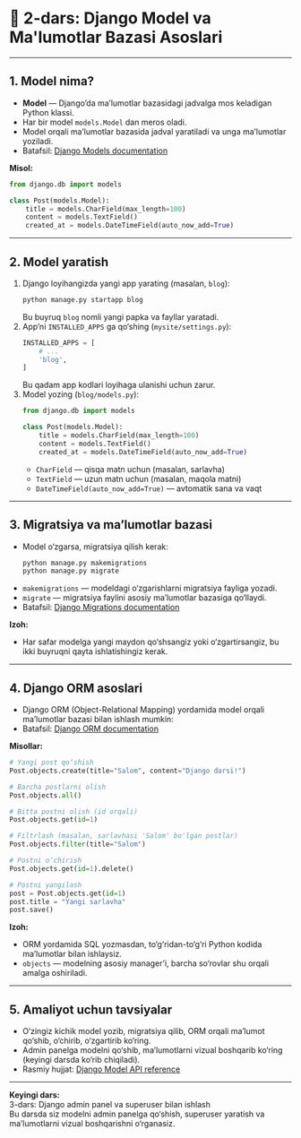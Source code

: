 # 📝 2-dars: Django Model va Ma'lumotlar Bazasi Asoslari

---

## 1. Model nima?
- **Model** — Django’da ma’lumotlar bazasidagi jadvalga mos keladigan Python klassi.
- Har bir model `models.Model` dan meros oladi.
- Model orqali ma’lumotlar bazasida jadval yaratiladi va unga ma’lumotlar yoziladi.
- Batafsil: [Django Models documentation](https://docs.djangoproject.com/en/stable/topics/db/models/)

**Misol:**
```python
from django.db import models

class Post(models.Model):
    title = models.CharField(max_length=100)
    content = models.TextField()
    created_at = models.DateTimeField(auto_now_add=True)
```

---

## 2. Model yaratish
1. Django loyihangizda yangi app yarating (masalan, `blog`):
   ```bash
   python manage.py startapp blog
   ```
   Bu buyruq `blog` nomli yangi papka va fayllar yaratadi.
2. App’ni `INSTALLED_APPS` ga qo‘shing (`mysite/settings.py`):
   ```python
   INSTALLED_APPS = [
       # ...
       'blog',
   ]
   ```
   Bu qadam app kodlari loyihaga ulanishi uchun zarur.
3. Model yozing (`blog/models.py`):
   ```python
   from django.db import models

   class Post(models.Model):
       title = models.CharField(max_length=100)
       content = models.TextField()
       created_at = models.DateTimeField(auto_now_add=True)
   ```
   - `CharField` — qisqa matn uchun (masalan, sarlavha)
   - `TextField` — uzun matn uchun (masalan, maqola matni)
   - `DateTimeField(auto_now_add=True)` — avtomatik sana va vaqt

---

## 3. Migratsiya va ma’lumotlar bazasi
- Model o‘zgarsa, migratsiya qilish kerak:
  ```bash
  python manage.py makemigrations
  python manage.py migrate
  ```
- `makemigrations` — modeldagi o‘zgarishlarni migratsiya fayliga yozadi.
- `migrate` — migratsiya faylini asosiy ma’lumotlar bazasiga qo‘llaydi.
- Batafsil: [Django Migrations documentation](https://docs.djangoproject.com/en/stable/topics/migrations/)

**Izoh:**
- Har safar modelga yangi maydon qo‘shsangiz yoki o‘zgartirsangiz, bu ikki buyruqni qayta ishlatishingiz kerak.

---

## 4. Django ORM asoslari
- Django ORM (Object-Relational Mapping) yordamida model orqali ma’lumotlar bazasi bilan ishlash mumkin:
- Batafsil: [Django ORM documentation](https://docs.djangoproject.com/en/stable/topics/db/queries/)

**Misollar:**
```python
# Yangi post qo‘shish
Post.objects.create(title="Salom", content="Django darsi!")

# Barcha postlarni olish
Post.objects.all()

# Bitta postni olish (id orqali)
Post.objects.get(id=1)

# Filtrlash (masalan, sarlavhasi 'Salom' bo'lgan postlar)
Post.objects.filter(title="Salom")

# Postni o‘chirish
Post.objects.get(id=1).delete()

# Postni yangilash
post = Post.objects.get(id=1)
post.title = "Yangi sarlavha"
post.save()
```

**Izoh:**
- ORM yordamida SQL yozmasdan, to‘g‘ridan-to‘g‘ri Python kodida ma’lumotlar bilan ishlaysiz.
- `objects` — modelning asosiy manager’i, barcha so‘rovlar shu orqali amalga oshiriladi.

---

## 5. Amaliyot uchun tavsiyalar
- O‘zingiz kichik model yozib, migratsiya qilib, ORM orqali ma’lumot qo‘shib, o‘chirib, o‘zgartirib ko‘ring.
- Admin panelga modelni qo‘shib, ma’lumotlarni vizual boshqarib ko‘ring (keyingi darsda ko‘rib chiqiladi).
- Rasmiy hujjat: [Django Model API reference](https://docs.djangoproject.com/en/stable/ref/models/)

---

**Keyingi dars:**  
3-dars: Django admin panel va superuser bilan ishlash  
Bu darsda siz modelni admin panelga qo‘shish, superuser yaratish va ma’lumotlarni vizual boshqarishni o‘rganasiz. 